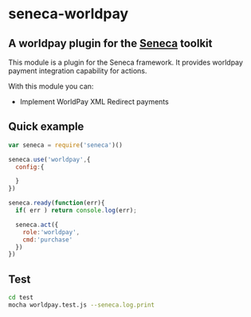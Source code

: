 # seneca-worldpay

## A worldpay plugin for the [Seneca](http://senecajs.org) toolkit

This module is a plugin for the Seneca framework. It provides worldpay payment integration capability for actions.

With this module you can:

   * Implement WorldPay XML Redirect payments

## Quick example

```JavaScript
var seneca = require('seneca')()

seneca.use('worldpay',{
  config:{

  }
})

seneca.ready(function(err){
  if( err ) return console.log(err);

  seneca.act({
    role:'worldpay',
    cmd:'purchase'
  })
})
```

## Test

```sh
cd test
mocha worldpay.test.js --seneca.log.print
```

